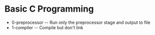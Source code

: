 # Basic C Programming
 - 0-preprocessor -- Run only the preprocessor stage and output to file
 - 1-compiler -- Compile but don't link

